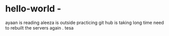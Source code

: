 # hello-world -
ayaan is reading 
aleeza is outside
practicing git hub is taking long time 
need to rebuilt the servers again . tesa 
